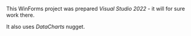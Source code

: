 This WinForms project was prepared *Visual Studio 2022* - it will for sure work there.

It also uses *DataCharts* nugget.
